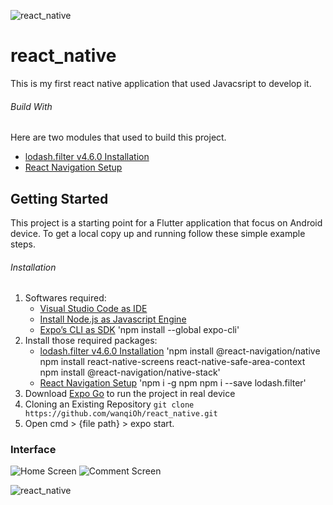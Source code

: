 ![react_native](https://firebasestorage.googleapis.com/v0/b/rentalapp-fa5bd.appspot.com/o/images%2Freact_native.png?alt=media&token=5d5766b0-6e02-444d-9136-0223f5811757)
# react_native

This is my first react native application that used Javacsript to develop it.

###### Build With
Here are two modules that used to build this project.
- [lodash.filter v4.6.0 Installation](https://www.npmjs.com/package/lodash.filter)
- [React Navigation Setup](https://reactnavigation.org/docs/getting-started)

## Getting Started

This project is a starting point for a Flutter application that focus on Android device. To get a local copy up and running follow these simple example steps.

###### Installation
1. Softwares required:
   - [Visual Studio Code as IDE](https://code.visualstudio.com/download)
   - [Install Node.js as Javascript Engine](https://nodejs.org/en/download/)
   - [Expo’s CLI as SDK](https://expo.dev/tools)
      'npm install --global expo-cli'
2. Install those required packages:
   - [lodash.filter v4.6.0 Installation](https://www.npmjs.com/package/lodash.filter)
      'npm install @react-navigation/native
      npm install react-native-screens react-native-safe-area-context
      npm install @react-navigation/native-stack'
   - [React Navigation Setup](https://reactnavigation.org/docs/getting-started)
      'npm i -g npm
      npm i --save lodash.filter'
3. Download [Expo Go](https://play.google.com/store/apps/details?id=host.exp.exponent&referrer=www) to run the project in real device
3. Cloning an Existing Repository `git clone https://github.com/wanqiOh/react_native.git`
4. Open cmd > {file path} > expo start.

### Interface
![Home Screen](https://firebasestorage.googleapis.com/v0/b/rentalapp-fa5bd.appspot.com/o/images%2FWhatsApp%20Image%202021-09-10%20at%202.17.19%20PM.jpeg?alt=media&token=d7a83de9-a24b-4999-99c1-75352e6b5f84)
![Comment Screen](https://firebasestorage.googleapis.com/v0/b/rentalapp-fa5bd.appspot.com/o/images%2FWhatsApp%20Image%202021-09-10%20at%202.17.19%20PM%20(1).jpeg?alt=media&token=73e03930-f108-4195-a854-1d89398e402d)

![react_native](https://firebasestorage.googleapis.com/v0/b/rentalapp-fa5bd.appspot.com/o/images%2Freact_native.png?alt=media&token=5d5766b0-6e02-444d-9136-0223f5811757)
